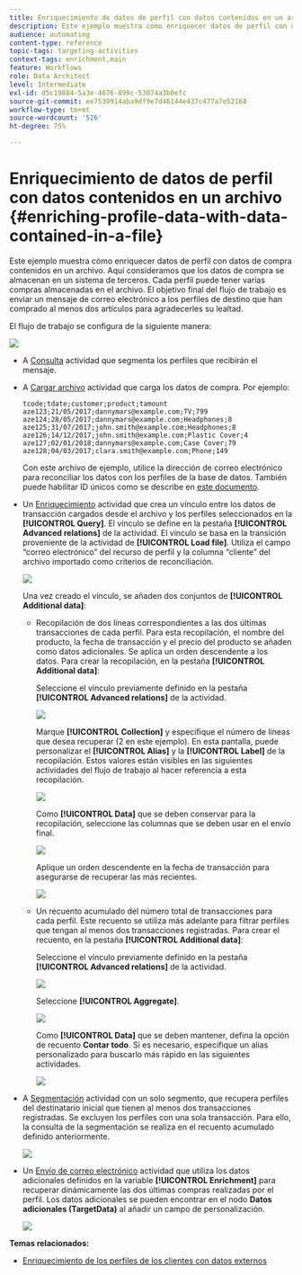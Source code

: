 ```yaml
---
title: Enriquecimiento de datos de perfil con datos contenidos en un archivo
description: Este ejemplo muestra cómo enriquecer datos de perfil con datos de compra contenidos en un archivo.
audience: automating
content-type: reference
topic-tags: targeting-activities
context-tags: enrichment,main
feature: Workflows
role: Data Architect
level: Intermediate
exl-id: d5c19884-5a3e-4676-899c-53074a3b0efc
source-git-commit: ee7539914aba9df9e7d46144e437c477a7e52168
workflow-type: tm+mt
source-wordcount: '526'
ht-degree: 75%

---
```


# Enriquecimiento de datos de perfil con datos contenidos en un archivo {#enriching-profile-data-with-data-contained-in-a-file}

Este ejemplo muestra cómo enriquecer datos de perfil con datos de compra contenidos en un archivo. Aquí consideramos que los datos de compra se almacenan en un sistema de terceros. Cada perfil puede tener varias compras almacenadas en el archivo. El objetivo final del flujo de trabajo es enviar un mensaje de correo electrónico a los perfiles de destino que han comprado al menos dos artículos para agradecerles su lealtad.

El flujo de trabajo se configura de la siguiente manera:

![](assets/enrichment_example_workflow.png)

* A [Consulta](../../automating/using/query.md) actividad que segmenta los perfiles que recibirán el mensaje.
* A [Cargar archivo](../../automating/using/load-file.md) actividad que carga los datos de compra. Por ejemplo:

   ```
   tcode;tdate;customer;product;tamount
   aze123;21/05/2017;dannymars@example.com;TV;799
   aze124;28/05/2017;dannymars@example.com;Headphones;8
   aze125;31/07/2017;john.smith@example.com;Headphones;8
   aze126;14/12/2017;john.smith@example.com;Plastic Cover;4
   aze127;02/01/2018;dannymars@example.com;Case Cover;79
   aze128;04/03/2017;clara.smith@example.com;Phone;149
   ```

   Con este archivo de ejemplo, utilice la dirección de correo electrónico para reconciliar los datos con los perfiles de la base de datos. También puede habilitar ID únicos como se describe en [este documento](../../developing/using/configuring-the-resource-s-data-structure.md#generating-a-unique-id-for-profiles-and-custom-resources).

* Un [Enriquecimiento](../../automating/using/enrichment.md) actividad que crea un vínculo entre los datos de transacción cargados desde el archivo y los perfiles seleccionados en la **[!UICONTROL Query]**. El vínculo se define en la pestaña **[!UICONTROL Advanced relations]** de la actividad. El vínculo se basa en la transición proveniente de la actividad de **[!UICONTROL Load file]**. Utiliza el campo “correo electrónico” del recurso de perfil y la columna “cliente” del archivo importado como criterios de reconciliación.

   ![](assets/enrichment_example_workflow2.png)

   Una vez creado el vínculo, se añaden dos conjuntos de **[!UICONTROL Additional data]**:

   * Recopilación de dos líneas correspondientes a las dos últimas transacciones de cada perfil. Para esta recopilación, el nombre del producto, la fecha de transacción y el precio del producto se añaden como datos adicionales. Se aplica un orden descendente a los datos. Para crear la recopilación, en la pestaña **[!UICONTROL Additional data]**:

      Seleccione el vínculo previamente definido en la pestaña **[!UICONTROL Advanced relations]** de la actividad.

      ![](assets/enrichment_example_workflow3.png)

      Marque **[!UICONTROL Collection]** y especifique el número de líneas que desea recuperar (2 en este ejemplo). En esta pantalla, puede personalizar el **[!UICONTROL Alias]** y la **[!UICONTROL Label]** de la recopilación. Estos valores están visibles en las siguientes actividades del flujo de trabajo al hacer referencia a esta recopilación.

      ![](assets/enrichment_example_workflow4.png)

      Como **[!UICONTROL Data]** que se deben conservar para la recopilación, seleccione las columnas que se deben usar en el envío final.

      ![](assets/enrichment_example_workflow6.png)

      Aplique un orden descendente en la fecha de transacción para asegurarse de recuperar las más recientes.

      ![](assets/enrichment_example_workflow7.png)

   * Un recuento acumulado del número total de transacciones para cada perfil. Este recuento se utiliza más adelante para filtrar perfiles que tengan al menos dos transacciones registradas. Para crear el recuento, en la pestaña **[!UICONTROL Additional data]**:

      Seleccione el vínculo previamente definido en la pestaña **[!UICONTROL Advanced relations]** de la actividad.

      ![](assets/enrichment_example_workflow3.png)

      Seleccione **[!UICONTROL Aggregate]**.

      ![](assets/enrichment_example_workflow8.png)

      Como **[!UICONTROL Data]** que se deben mantener, defina la opción de recuento **Contar todo**. Si es necesario, especifique un alias personalizado para buscarlo más rápido en las siguientes actividades.

      ![](assets/enrichment_example_workflow9.png)

* A [Segmentación](../../automating/using/segmentation.md) actividad con un solo segmento, que recupera perfiles del destinatario inicial que tienen al menos dos transacciones registradas. Se excluyen los perfiles con una sola transacción. Para ello, la consulta de la segmentación se realiza en el recuento acumulado definido anteriormente.

   ![](assets/enrichment_example_workflow5.png)

* Un [Envío de correo electrónico](../../automating/using/email-delivery.md) actividad que utiliza los datos adicionales definidos en la variable **[!UICONTROL Enrichment]** para recuperar dinámicamente las dos últimas compras realizadas por el perfil. Los datos adicionales se pueden encontrar en el nodo **Datos adicionales (TargetData)** al añadir un campo de personalización.

   ![](assets/enrichment_example_workflow10.png)

**Temas relacionados:**

* [Enriquecimiento de los perfiles de los clientes con datos externos](https://helpx.adobe.com/es/campaign/kb/simplify-campaign-management.html#Managedatatofuelengagingexperiences)
